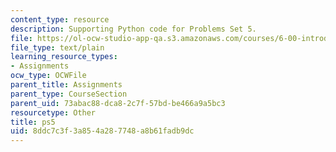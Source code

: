 ```yaml
---
content_type: resource
description: Supporting Python code for Problems Set 5.
file: https://ol-ocw-studio-app-qa.s3.amazonaws.com/courses/6-00-introduction-to-computer-science-and-programming-fall-2008/8ddc7c3f3a854a287748a8b61fadb9dc_ps5.py
file_type: text/plain
learning_resource_types:
- Assignments
ocw_type: OCWFile
parent_title: Assignments
parent_type: CourseSection
parent_uid: 73abac88-dca8-2c7f-57bd-be466a9a5bc3
resourcetype: Other
title: ps5
uid: 8ddc7c3f-3a85-4a28-7748-a8b61fadb9dc
---
```

